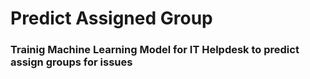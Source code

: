 # Predict Assigned Group

### Trainig Machine Learning Model for IT Helpdesk to predict assign groups for issues


